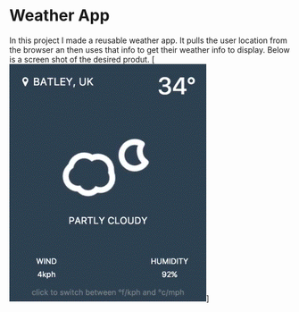 # Weather App
In this project I made a reusable weather app.
It pulls the user location from the browser an then uses that info to get their weather info to display.
Below is a screen shot of the desired produt.
[![Project Objective](https://github.com/dubie1977/weather-app-edu/raw/master/img/screen-course-objective.gif)]
